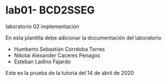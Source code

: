 # lab01- BCD2SSEG
laboratorio 02 implementación

En esta plantilla debe adicionar la documentación del laboratorio


* Humberto Sebastián Córrdoba Torres
* Nikolai Alexander Caceres Penagos
* Esteban Ladino Fajardo

Este es la prueba de la tutoria del 14 de abril de 2020

